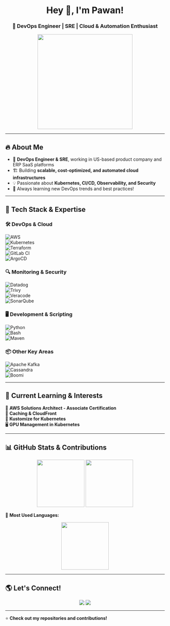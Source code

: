 <h1 align="center">Hey 👋, I'm Pawan!</h1>
<h3 align="center">🚀 DevOps Engineer | SRE | Cloud & Automation Enthusiast</h3>

<p align="center">
  <img src="https://media.giphy.com/media/qgQUggAC3Pfv687qPC/giphy.gif" width="300"/>
</p>

---

## 🔥 **About Me**
- 🚀 **DevOps Engineer & SRE**, working in US-based product company and ERP SaaS platforms  
- 🏗️ Building **scalable, cost-optimized, and automated cloud infrastructures**  
- 💡 Passionate about **Kubernetes, CI/CD, Observability, and Security**  
- 📖 Always learning new DevOps trends and best practices!  

---

## 🚀 **Tech Stack & Expertise**  

### 🛠 **DevOps & Cloud**  
![AWS](https://img.shields.io/badge/AWS-%23FF9900?style=for-the-badge&logo=amazonaws&logoColor=white)  
![Kubernetes](https://img.shields.io/badge/Kubernetes-%230079D8?style=for-the-badge&logo=kubernetes&logoColor=white)  
![Terraform](https://img.shields.io/badge/Terraform-%23623CE4?style=for-the-badge&logo=terraform&logoColor=white)  
![GitLab CI](https://img.shields.io/badge/GitLab%20CI-%23FC6D26?style=for-the-badge&logo=gitlab&logoColor=white)  
![ArgoCD](https://img.shields.io/badge/ArgoCD-%23EF4A19?style=for-the-badge&logo=argo&logoColor=white)  

### 🔍 **Monitoring & Security**  
![Datadog](https://img.shields.io/badge/Datadog-%2348339F?style=for-the-badge&logo=datadog&logoColor=white)  
![Trivy](https://img.shields.io/badge/Trivy-%23F05032?style=for-the-badge&logo=aqua&logoColor=white)  
![Veracode](https://img.shields.io/badge/Veracode-%230072C6?style=for-the-badge&logo=veracode&logoColor=white)  
![SonarQube](https://img.shields.io/badge/SonarQube-%230092CB?style=for-the-badge&logo=sonarqube&logoColor=white)  

### 🖥️ **Development & Scripting**  
![Python](https://img.shields.io/badge/Python-%2314354C?style=for-the-badge&logo=python&logoColor=white)  
![Bash](https://img.shields.io/badge/Bash-%234EAA25?style=for-the-badge&logo=gnu-bash&logoColor=white)  
![Maven](https://img.shields.io/badge/Maven-%2300ADD8?style=for-the-badge&logo=apachemaven&logoColor=white)  

### 📦 **Other Key Areas**  
![Apache Kafka](https://img.shields.io/badge/Kafka-%23000000?style=for-the-badge&logo=apachekafka&logoColor=white)  
![Cassandra](https://img.shields.io/badge/Cassandra-%23004C73?style=for-the-badge&logo=apachecassandra&logoColor=white)  
![Boomi](https://img.shields.io/badge/Boomi-%230090D9?style=for-the-badge&logo=boomi&logoColor=white)  

---

## 📌 **Current Learning & Interests**  
🚀 **AWS Solutions Architect - Associate Certification**  
🔄 **Caching & CloudFront**  
🎯 **Kustomize for Kubernetes**  
🖥️ **GPU Management in Kubernetes**  

---

## 📊 **GitHub Stats & Contributions**  
<p align="center">
  <img src="https://github-readme-stats.vercel.app/api?username=p4pvn&show_icons=true&theme=radical" height="150"/>
  <img src="https://github-readme-streak-stats.herokuapp.com/?user=p4pvn&theme=radical" height="150"/>
</p>

📌 **Most Used Languages:**  
<p align="center">
  <img src="https://github-readme-stats.vercel.app/api/top-langs/?username=p4pvn&layout=compact&theme=radical" height="150"/>
</p>

---

## 🌎 **Let's Connect!**  
<p align="center">
  <a href="https://www.linkedin.com/in/pawan-ugalmugale"><img src="https://img.shields.io/badge/LinkedIn-%230077B5?style=for-the-badge&logo=linkedin&logoColor=white"/></a>
  <a href="https://twitter.com/dontlaughpawan"><img src="https://img.shields.io/badge/Twitter-%231DA1F2?style=for-the-badge&logo=twitter&logoColor=white"/></a>
</p>

---

⭐ **Check out my repositories and contributions!**  

